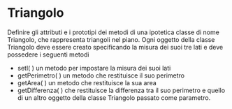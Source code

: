 # Triangolo

Definire gli attributi e i prototipi dei metodi di una
ipotetica classe di nome Triangolo, che rappresenta triangoli nel piano. Ogni oggetto della
classe Triangolo deve essere creato specificando la misura dei suoi tre lati e deve possedere i
seguenti metodi
- setl( ) un metodo per impostare la misura dei suoi lati
- getPerimetro( ) un metodo che restituisce
il suo perimetro
- getArea( ) un metodo che restituisce la sua area
- getDifferenza( ) che restituisce la
differenza tra il suo perimetro e quello di un altro oggetto della classe Triangolo passato come
parametro.